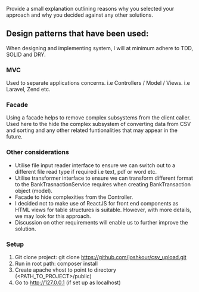 Provide a small explanation outlining reasons why you selected your approach and why you 
decided against any other solutions.

## Design patterns that have been used:
When designing and implementing system, I will at minimum adhere to TDD, SOLID and DRY.

### MVC
Used to separate applications concerns. i.e Controllers / Model / Views. i.e Laravel, Zend etc.

### Facade
Using a facade helps to remove complex subsystems from the client caller.
Used here to the hide the complex subsystem of converting data from CSV and sorting and any other related funtionalities that may appear in the future.

### Other considerations
- Utilise file input reader interface to ensure we can switch out to a different file read type if required i.e text, pdf or word etc.
- Utilise transformer interface to ensure we can transform different format to the BankTrasnactionService requires when creating BankTransaction object (model).
- Facade to hide complexities from the Controller.
- I decided not to make use of ReactJS for front end components as HTML views for table structures is suitable. However, with more details, we may look for this approach.
- Discussion on other requirements will enable us to further improve the solution.

### Setup
1. Git clone project: git clone https://github.com/joshkour/csv_upload.git
2. Run in root path: composer install
3. Create apache vhost to point to directory (<PATH_TO_PROJECT>/public)
4. Go to http://127.0.0.1 (if set up as localhost)


